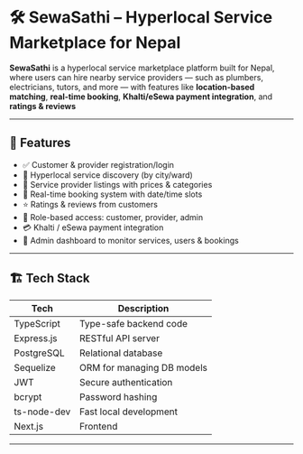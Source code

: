 
# 🛠️ SewaSathi – Hyperlocal Service Marketplace for Nepal

**SewaSathi** is a hyperlocal service marketplace platform built for Nepal, where users can hire nearby service providers 
— such as plumbers, electricians, tutors, and more 
— with features like **location-based matching**, **real-time booking**, **Khalti/eSewa payment integration**, and **ratings & reviews**

---

## 📌 Features

- ✅ Customer & provider registration/login
- 📍 Hyperlocal service discovery (by city/ward)
- 💼 Service provider listings with prices & categories
- 📅 Real-time booking system with date/time slots
- ⭐ Ratings & reviews from customers
- 🔐 Role-based access: customer, provider, admin
- 💳 Khalti / eSewa payment integration 
- 🧾 Admin dashboard to monitor services, users & bookings

---

## 🏗️ Tech Stack

| Tech       | Description                        |
|------------|------------------------------------|
| TypeScript | Type-safe backend code             |
| Express.js | RESTful API server                 |
| PostgreSQL | Relational database                |
| Sequelize  | ORM for managing DB models         |
| JWT        | Secure authentication              |
| bcrypt     | Password hashing                   |
| ts-node-dev| Fast local development             |
| Next.js    | Frontend                           |

---



